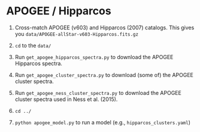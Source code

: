 APOGEE / Hipparcos
==================

1. Cross-match APOGEE (v603) and Hipparcos (2007) catalogs. This gives you `data/APOGEE-allStar-v603-Hipparcos.fits.gz`

2. `cd` to the `data/` 

3. Run `get_apogee_hipparcos_spectra.py` to download the APOGEE Hipparcos spectra.

4. Run `get_apogee_cluster_spectra.py` to download (some of) the APOGEE cluster spectra. 

5. Run `get_apogee_ness_cluster_spectra.py` to download the APOGEE cluster spectra used in Ness et al. (2015).

6. `cd ../`

7. `python apogee_model.py` to run a model (e.g., `hipparcos_clusters.yaml`)

